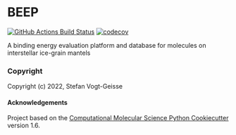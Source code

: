 BEEP
==============================
[//]: # (Badges)
[![GitHub Actions Build Status](https://github.com/REPLACE_WITH_OWNER_ACCOUNT/beep/workflows/CI/badge.svg)](https://github.com/REPLACE_WITH_OWNER_ACCOUNT/beep/actions?query=workflow%3ACI)
[![codecov](https://codecov.io/gh/REPLACE_WITH_OWNER_ACCOUNT/BEEP/branch/master/graph/badge.svg)](https://codecov.io/gh/REPLACE_WITH_OWNER_ACCOUNT/BEEP/branch/master)


A binding energy evaluation platform and database for molecules on interstellar ice-grain mantels

### Copyright

Copyright (c) 2022, Stefan Vogt-Geisse


#### Acknowledgements
 
Project based on the 
[Computational Molecular Science Python Cookiecutter](https://github.com/molssi/cookiecutter-cms) version 1.6.
